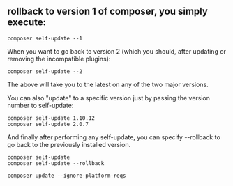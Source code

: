 

## rollback to version 1 of composer, you simply execute:

    composer self-update --1

When you want to go back to version 2 (which you should, after updating or removing the incompatible plugins):

    composer self-update --2
The above will take you to the latest on any of the two major versions.

You can also "update" to a specific version just by passing the version number to self-update:

    composer self-update 1.10.12
    composer self-update 2.0.7
And finally after performing any self-update, you can specify --rollback to go back to the previously installed version.

    composer self-update
    composer self-update --rollback

    composer update --ignore-platform-reqs

